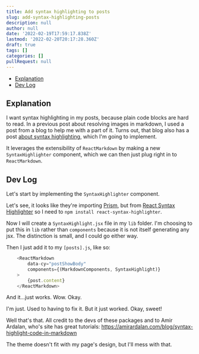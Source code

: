 ```yaml
---
title: Add syntax highlighting to posts
slug: add-syntax-highlighting-posts
description: null
author: null
date: '2022-02-19T17:59:17.838Z'
lastmod: '2022-02-20T20:17:28.360Z'
draft: true
tags: []
categories: []
pullRequest: null
---
```


- [Explanation](#explanation)
- [Dev Log](#dev-log)

## Explanation

I want syntax highlighting in my posts, because plain code blocks are hard to read. In a previous post about resolving images in markdown, I used a post from a blog to help me with a part of it. Turns out, that blog also has a post [about syntax highlighting](https://amirardalan.com/blog/syntax-highlight-code-in-markdown), which I'm going to implement.

It leverages the extensibility of `ReactMarkdown` by making a new `SyntaxHighlighter` component, which we can then just plug right in to `ReactMarkdown`.

## Dev Log

Let's start by implementing the `SyntaxHighlighter` component.

Let's see, it looks like they're importing [Prism](https://prismjs.com/), but from [React Syntax Highlighter](https://github.com/react-syntax-highlighter/react-syntax-highlighter) so I need to `npm install react-syntax-highlighter`.

Now I will create a `SyntaxHighlight.jsx` file in my `lib` folder. I'm choosing to put this in `lib` rather than `components` because it is not itself generating any jsx. The distinction is small, and I could go either way.

Then I just add it to my `[posts].js`, like so:

```js
    <ReactMarkdown
        data-cy="postShowBody"
        components={(MarkdownComponents, SyntaxHighlight)}
    >
        {post.content}
    </ReactMarkdown>
```

And it...just works. Wow. Okay.

I'm just. Used to having to fix it. But it just worked. Okay, sweet!

Well that's that. All credit to the devs of these packages and to Amir Ardalan, who's site has great tutorials: <https://amirardalan.com/blog/syntax-highlight-code-in-markdown>

The theme doesn't fit with my page's design, but I'll mess with that.
